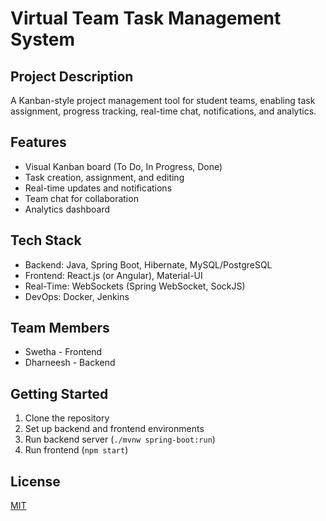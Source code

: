# Virtual Team Task Management System

## Project Description
A Kanban-style project management tool for student teams, enabling task assignment, progress tracking, real-time chat, notifications, and analytics.

## Features
- Visual Kanban board (To Do, In Progress, Done)
- Task creation, assignment, and editing
- Real-time updates and notifications
- Team chat for collaboration
- Analytics dashboard

## Tech Stack
- Backend: Java, Spring Boot, Hibernate, MySQL/PostgreSQL
- Frontend: React.js (or Angular), Material-UI
- Real-Time: WebSockets (Spring WebSocket, SockJS)
- DevOps: Docker, Jenkins

## Team Members
- Swetha - Frontend 
- Dharneesh - Backend

## Getting Started
1. Clone the repository
2. Set up backend and frontend environments
3. Run backend server (`./mvnw spring-boot:run`)
4. Run frontend (`npm start`)

## License
[MIT](LICENSE)
